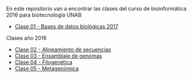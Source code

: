 En este repositorio van a encontrar las clases del curso de bioinformática 2016 para biotecnología UNAB

- [Clase 01 - Bases de datos biológicas 2017](https://github.com/bioinf-biotec/clases_bioinf/raw/master/clase01.pdf)  

Clases año  2016  

- [Clase 02 - Alineamiento de secuencias](https://github.com/bioinf-biotec/clases_bioinf/raw/master/clase02.pdf)  
- [Clase 03 - Ensamblaje de genomas](https://github.com/bioinf-biotec/clases_bioinf/raw/master/c03.pdf)  
- [Clase 04 - Filogenética](https://github.com/bioinf-biotec/clases_bioinf/raw/master/c04.pdf)  
- [Clase 05 - Metagenómica](https://github.com/bioinf-biotec/clases_bioinf/raw/master/c05.pdf)  


